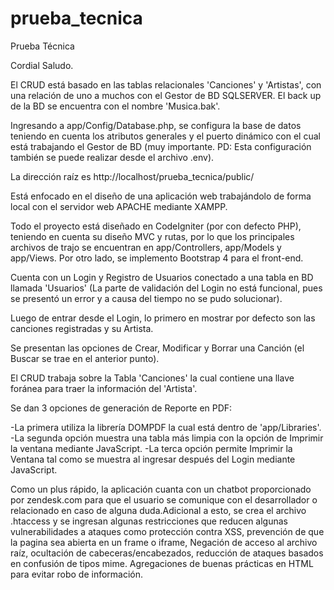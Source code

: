 # prueba_tecnica
 Prueba Técnica

Cordial Saludo.

El CRUD está basado en las tablas relacionales 'Canciones' y 'Artistas', con una relación de uno a muchos con el Gestor de BD SQLSERVER. El back up de la BD se encuentra con el nombre 'Musica.bak'.

Ingresando a app/Config/Database.php, se configura la base de datos teniendo en cuenta los atributos generales y el puerto dinámico con el cual está trabajando el Gestor de BD (muy importante. PD: Esta configuración también se puede realizar desde el archivo .env).

La dirección raíz es http://localhost/prueba_tecnica/public/

Está enfocado en el diseño de una aplicación web trabajándolo de forma local con el servidor web APACHE mediante XAMPP.

Todo el proyecto está diseñado en CodeIgniter (por con defecto PHP), teniendo en cuenta su diseño MVC y rutas, por lo que los principales archivos de trajo se encuentran en app/Controllers, app/Models y app/Views. Por otro lado, se implemento Bootstrap 4 para el front-end.

Cuenta con un Login y Registro de Usuarios conectado a una tabla en BD llamada 'Usuarios' (La parte de validación del Login no está funcional, pues se presentó un error y a causa del tiempo no se pudo solucionar).

Luego de entrar desde el Login, lo primero en mostrar por defecto son las canciones registradas y su Artista.

Se presentan las opciones de Crear, Modificar y Borrar una Canción (el Buscar se trae en el anterior punto).

El CRUD trabaja sobre la Tabla 'Canciones' la cual contiene una llave foránea para traer la información del 'Artista'.

Se dan 3 opciones de generación de Reporte en PDF:

   -La primera utiliza la librería DOMPDF la cual está dentro de 'app/Libraries'.
   -La segunda opción muestra una tabla más limpia con la opción de Imprimir la ventana mediante JavaScript.
   -La terca opción permite Imprimir la Ventana tal como se muestra al ingresar después del Login mediante JavaScript.

Como un plus rápido, la aplicación cuanta con un chatbot proporcionado por zendesk.com para que el usuario se comunique con el desarrollador o relacionado en caso de alguna duda.Adicional a esto, se crea el archivo .htaccess y se ingresan algunas restricciones que reducen algunas vulnerabilidades a ataques como protección contra XSS, prevención de que la pagina sea abierta en un frame o iframe, Negación de acceso al archivo raíz, ocultación de cabeceras/encabezados, reducción de ataques basados en confusión de tipos mime. Agregaciones de buenas prácticas en HTML para evitar robo de información.
